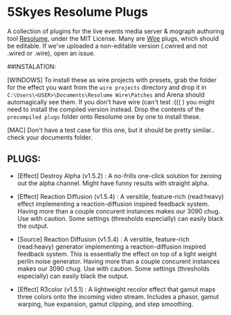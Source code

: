 # 5Skyes Resolume Plugs
A collection of plugins for the live events media server & mograph authoring tool [Resolume](https://resolume.com/), under the MIT License. Many are [Wire](https://resolume.com/software/wire) plugs, which should be editable. If we've uploaded a non-editable version (.cwired and not .wired or .wire), open an issue.


##INSTALATION:

[WINDOWS]
To install these as wire projects with presets, grab the folder for the effect you want from the `wire projects` directory and drop it in `C:\Users\<USER>\Documents\Resolume Wire\Patches` and Arena should automagically see them. 
If you don't have wire (can't test :((( ) you might need to install the compiled version instead. Drop the contents of the `precompiled plugs` folder onto Resolume one by one to install these.

[MAC]
Don't have a test case for this one, but it should be pretty similar.. check your documents folder.


## PLUGS:

- [Effect] Destroy Alpha (v1.5.2)        : A no-frills one-click solution for zeroing out the alpha channel. Might have funny results with straight alpha.

- [Effect] Reaction Diffusion (v1.5.4) : A versitile, feature-rich (read:heavy) effect implementing a reaction-diffusion inspired feedback system. Having more than a couple concurent instances makes our 3090 chug. Use with caution. Some settings (thresholds especially) can easily black the output. 

- [Source] Reaction Diffusion (v1.5.4) : A versitile, feature-rich (read:heavy) generator implementing a reaction-diffusion inspired feedback system. This is essentially the effect on top of a light weight perlin noise generator. Having more than a couple concurent instances makes our 3090 chug. Use with caution. Some settings (thresholds especially) can easily black the output. 

- [Effect] R3color (v1.5.1)              : A lightweight recolor effect that gamut maps three colors onto the incoming video stream. Includes a phasor, gamut warping, hue expansion, gamut clipping, and step smoothing.
